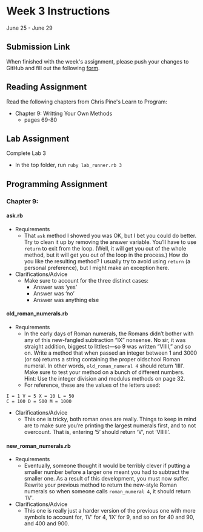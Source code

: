 # Week 3 Instructions

June 25 - June 29

## Submission Link

When finished with the week's assignment, please push your changes to GitHub and fill out the following <a href="https://goo.gl/forms/MhtYc7XdCra8DFdI2">form</a>.

## Reading Assignment

Read the following chapters from Chris Pine's Learn to Program:

- Chapter 9: Writting Your Own Methods
  - pages 69-80

## Lab Assignment

Complete Lab 3

- In the top folder, run `ruby lab_runner.rb 3`

## Programming Assignment

### Chapter 9:

#### ask.rb

- Requirements
  - That `ask` method I showed you was OK, but I bet you could do better. Try to clean it up by removing the answer variable. You’ll have to use `return` to exit from the loop. (Well, it will get you out of the whole method, but it will get you out of the loop in the process.) How do you like the resulting method? I usually try to avoid using `return` (a personal preference), but I might make an exception here.
- Clarifications/Advice
  - Make sure to account for the three distinct cases:
    - Answer was ‘yes’
    - Answer was ‘no’
    - Answer was anything else

#### old\_roman\_numerals.rb

- Requirements
  - In the early days of Roman numerals, the Romans didn’t bother with any of this new-fangled subtraction “IX” nonsense. No sir, it was straight addition, biggest to littlest—so 9 was written “VIIII,” and so on. Write a method that when passed an integer between 1 and 3000 (or so) returns a string containing the proper oldschool Roman numeral. In other words, `old_roman_numeral 4` should return 'IIII'. Make sure to test your method on a bunch of different numbers. Hint: Use the integer division and modulus methods on page 32.
  - For reference, these are the values of the letters used:

~~~
I = 1 V = 5 X = 10 L = 50
C = 100 D = 500 M = 1000
~~~

- Clarifications/Advice
  - This one is tricky, both roman ones are really. Things to keep in mind are to make sure you’re printing the largest numerals first, and to not overcount. That is, entering ‘5’ should return ‘V’, not ‘VIIIII’.

#### new\_roman\_numerals.rb

- Requirements
  - Eventually, someone thought it would be terribly clever if putting a smaller number before a larger one meant you had to subtract the smaller one. As a result of this development, you must now suffer. Rewrite your previous method to return the new-style Roman numerals so when someone calls `roman_numeral 4`, it should return 'IV'.
- Clarifications/Advice
  - This one is really just a harder version of the previous one with more symbols to account for, ‘IV’ for 4, ‘IX’ for 9, and so on for 40 and 90, and 400 and 900.
